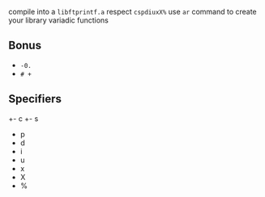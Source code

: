 compile into a `libftprintf.a`
respect `cspdiuxX%`
use `ar` command to create your library
variadic functions

## Bonus
- `-0.`
- `# +`

## Specifiers
+- c
+- s
- p
- d
- i
- u
- x
- X
- %
